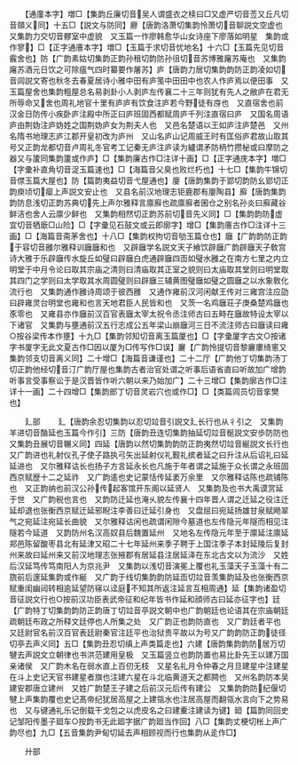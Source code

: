 <!-- { "loadSidebar": true } -->
　　【通廑本字】増□【集韵丘廉切音吴人谓盛衣之椟曰□又虚严切音莶又丘凡切音顩义同】十五□【説文与防同】廫【唐韵洛萧切集韵怜萧切音聊説文空虚也　又集韵力交切音髎室中虚貌　又玉篇一作廖韩愈华山女诗座下廖落如明星　集韵或作寥】□【正字通廧本字】増□【玉篇于求切音忧地名】十六□【玉篇先见切音霰舍也】防【广韵素姑切集韵正韵孙租切韵防孙徂切音苏博雅廜苏庵也　又集韵廜苏酒元日饮之可除瘟气四时纂要作屠苏】庐【唐韵力居切集韵韵防正韵凌如切音闾説文寄也秋冬去春夏居诗小雅中田有庐笺中田田中也农人作庐焉以便田事　又玉篇屋舍也集韵粗屋总名易剥卦小人剥庐左传襄二十三年则犹有先人之敝庐在君无所辱命又舍也周礼地官十里有庐庐有饮食注庐若今野徒有庌也　又直宿舍也前汉金日防传小疾卧庐注殿中所正曰庐班固西都赋周庐千列注直宿曰庐　又国名周语庐由荆妫注庐妫姓之国荆妫庐女为荆夫人也　又邑名楚语以王如庐注庐楚邑　又州名隋书地理志庐江郡开皇初改为庐州　又山名庐山记周威王时有匡俗庐君故山取其号又正韵龙都切音卢周礼冬官考工记秦无庐注庐读为纑谓矛防柄竹攒柲或曰摩防之器又与籚同集韵籚或作庐】□【集韵廉古作□注详十画】□【正字通庑本字】増□【字彚补直角切音浞玉篇速也】□【海篇音父臭也败烂朽也】十七□【集韵牛锦切音僸玉篇大屋也】防【篇韵夷益切音弋屋通也】廮【唐韵集韵于郢切韵防幺郢切正韵庾顷切瘿上声説文安止也　又县名前汉地理志钜鹿郡有廮陶县】廯【唐韵集韵韵防息浅切正韵苏典切先上声尔雅释言廪廯也疏廪廯者囷仓之别名孙炎曰廯藏谷鲜洁也舍人云廪少鲜也　又集韵相然切正韵苏前切音先义同】□【集韵韵防虚宜切音牺廞□山险】□【字彚见石鼓文或云即廓字】增□【集韵廧古作□注详十三画】□【海篇音斋茅舍也】十八□【集韵权拘切音劬玉篇仓也】廱【广韵韵防正韵于容切音雝尔雅释训廱廱和也　又辟廱学名説文天子飨饮辟廱广韵辟廱天子敎宫诗大雅于乐辟廱传水旋丘如璧曰辟廱白虎通辟廱四靣如璧水雝之在南方七里之内立明堂于中月令论曰取其宗庙之清则曰清庙取其正室之貌则曰太庙取其堂则曰明堂取其四门之学则曰太学取其水周圆璧则曰辟廱三辅黄图璧廱如璧之圆廱之以水象敎化流行也　又集韵通作雝诗周颂于彼西雝　又通作雍前汉河闲献王传对三雍宫注应劭曰辟雍灵台明堂也雍和也言天地君臣人民皆和也　又茨一名鸡廱荘子庚桑楚鸡廱也豕零也　又雍县亦作廱前汉百官表廱太宰太祝令丞注师古曰五畤在廱故特设太宰以下诸官　又集韵与壅通前汉五行志成公五年梁山崩廱河三日不流注师古曰廱读曰雍○按谷梁传本作壅】十九□【集韵邻知切音离玉篇厦也】□【字彚厦字古文○按诸字书厦字无此文夏古作□因以厦为□传写作□误】廲【广韵怜提切音黎廲廔绮窻又集韵邻支切音离义同】二十增□【海篇音谦谨也】二十二厅【广韵他丁切集韵汤丁切正韵他经切音汀广韵厅屋也集韵古者治官处谓之听事后语省直曰听故加广增韵听事言受事察讼于是汉晋皆作听六朝以来乃始加广】二十三增□【集韵廓古作□注详十一画】二十四增□【集韵郎丁切音灵岩穴也或作□】□【类篇闾员切音挛樊也】

　　廴部
　　廴【唐韵余忍切集韵以忍切竝音引説文廴长行也从彳引之　又集韵羊进切音酳延也玉篇今作引】三防【唐韵丑连切集韵抽延切竝音梴説文安歩防防也　又集韵丑展切音冁义同】四延【唐韵以然切集韵韵防正韵夷然切竝音綖説文长行也　又广韵进也礼射仪孔子使子路执弓矢出延射仪礼觐礼摈者延之曰升注从后诏礼曰延延进也　又尔雅释诂长也扬子方言延永长也凡施于年者谓之延施于众长谓之永班固西京赋歴十二之延祚　又广韵逺也史记蒙恬传延袤万余里　又尔雅释诂陈也疏铺陈也　又正韵纳也前汉公孙传起客馆开东阁以延贤人　又集韵及也书大禹谟赏延于世　又广韵税也言也　又韵防迁延也淹乆貌左传襄十四年晋人谓之迁延之役注迁延却退也张衡西京赋迁延邪睨注李善曰迁延引身也　又盘屈曰宛延扬雄甘泉赋飏翠气之宛延注宛延长曲貌　又尔雅释诂闲也疏谓闲隙今墓道也左传隐元年隧而相见注隧若今延道　又韵防州名汉高奴县后魏置延州　又地名左传隐元年至于廪延注廪延郑邑陈留酸枣县北有延津又昭二十七年延州来季子聘于上国注季子本封延陵后复封州来故曰延州来又前汉地理志张掖郡有居延县注居延泽在东北古文以为流沙　又姓后汉延笃传笃南阳人为京兆尹　又集韵以浅切音演冕上覆也礼玉藻天子玉藻十有二旒前后邃延集韵或作綖　又广韵于线切集韵韵防延靣切竝音羡集韵延及也张衡西京赋重闺幽闼转相逾延望防窱以迳庭不知其所返注延言互相周通】延【集韵诸盈切音征説文行也○按前汉功臣表武帝征和纪年皆书作延和顔师古曰延亦征字也】廷【广韵特丁切集韵韵防正韵唐丁切竝音亭説文朝中也广韵朝廷也论语其在宗庙朝廷疏朝廷布政之所释文廷停也人所集之处　又广韵正也韵防直也　又广韵廷者平也　又廷尉官名前汉百官表廷尉秦官注廷平也治狱贵平故以为号又广韵韵防正韵徒径切亭去声义同】五□【集韵丑忍切缜上声类篇走也】六建【唐韵集韵韵防居万切犍去声説文立朝律也书洪范建用皇极　又玉篇竖立也韵防置也易比卦先王以建万国亲诸侯　又广韵木名在弱水直上百仞无枝　又星名礼月令仲春之月旦建星中注建星在斗上史记天官书建星者旗也注建六星在斗北临黄道天之都闗也　又州名韵防本吴建安郡唐立建州　又姓广韵楚王子建之后前汉元后传有建公　又集韵韵防纪偃切犍上声集韵覆也史记髙帝纪犹居高屋之上建瓴水也注居高屋而翻瓴水言向下之势易也　又与键通礼乐记倒载干戈包之以虎皮名之曰建櫜注建读为键】廻【篇韵同回史记邹阳传墨子廻车○按韵书无此廻字据广韵廻当作回】八□【集韵丈梗切枨上声广韵尽也】九□【五音集韵尹甸切延去声相顾视而行也集韵从辵作□】

　　廾部
